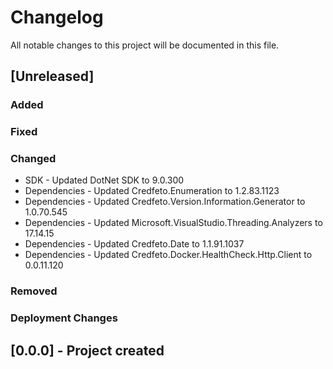 ﻿# Changelog
All notable changes to this project will be documented in this file.

<!--
Please ADD ALL Changes to the UNRELEASED SECTION and not a specific release
-->

## [Unreleased]
### Added
### Fixed
### Changed
- SDK - Updated DotNet SDK to 9.0.300
- Dependencies - Updated Credfeto.Enumeration to 1.2.83.1123
- Dependencies - Updated Credfeto.Version.Information.Generator to 1.0.70.545
- Dependencies - Updated Microsoft.VisualStudio.Threading.Analyzers to 17.14.15
- Dependencies - Updated Credfeto.Date to 1.1.91.1037
- Dependencies - Updated Credfeto.Docker.HealthCheck.Http.Client to 0.0.11.120
### Removed
### Deployment Changes

<!--
Releases that have at least been deployed to staging, BUT NOT necessarily released to live.  Changes should be moved from [Unreleased] into here as they are merged into the appropriate release branch
-->
## [0.0.0] - Project created
